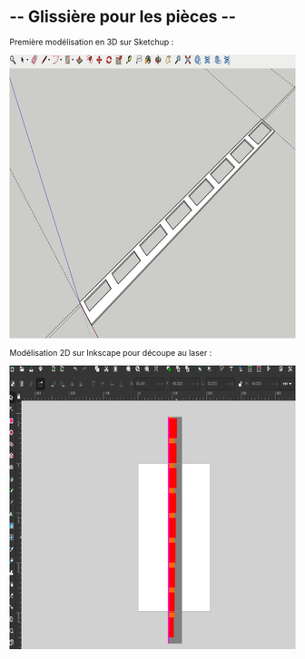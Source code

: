 # -- Glissière pour les pièces -- #

Première modélisation en 3D sur Sketchup :

<img src="../../Images/Glissiere_sketchup.png" alt="Glissière Sketchup" height="500"/>

Modélisation 2D sur Inkscape pour découpe au laser :

<img src="../../Images/Glissiere_inkscape.png" alt="Glissière Inkscape" height="500"/>

